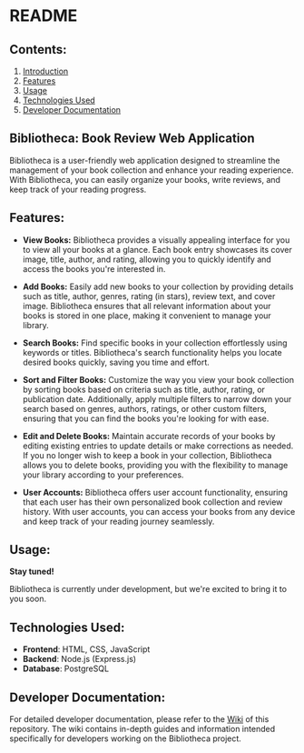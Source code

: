 # README

## Contents:

1. [Introduction](#bibliotheca-book-review-web-application)
2. [Features](#features)
3. [Usage](#usage)
4. [Technologies Used](#technologies-used)
5. [Developer Documentation](#developer-documentation)

## Bibliotheca: Book Review Web Application

Bibliotheca is a user-friendly web application designed to streamline the management of your book collection and enhance your reading experience. With Bibliotheca, you can easily organize your books, write reviews, and keep track of your reading progress.

## Features:

- **View Books:** Bibliotheca provides a visually appealing interface for you to view all your books at a glance. Each book entry showcases its cover image, title, author, and rating, allowing you to quickly identify and access the books you're interested in.

- **Add Books:** Easily add new books to your collection by providing details such as title, author, genres, rating (in stars), review text, and cover image. Bibliotheca ensures that all relevant information about your books is stored in one place, making it convenient to manage your library.

- **Search Books:** Find specific books in your collection effortlessly using keywords or titles. Bibliotheca's search functionality helps you locate desired books quickly, saving you time and effort.

- **Sort and Filter Books:** Customize the way you view your book collection by sorting books based on criteria such as title, author, rating, or publication date. Additionally, apply multiple filters to narrow down your search based on genres, authors, ratings, or other custom filters, ensuring that you can find the books you're looking for with ease.

- **Edit and Delete Books:** Maintain accurate records of your books by editing existing entries to update details or make corrections as needed. If you no longer wish to keep a book in your collection, Bibliotheca allows you to delete books, providing you with the flexibility to manage your library according to your preferences.

- **User Accounts:** Bibliotheca offers user account functionality, ensuring that each user has their own personalized book collection and review history. With user accounts, you can access your books from any device and keep track of your reading journey seamlessly.

## Usage:

**Stay tuned!**

Bibliotheca is currently under development, but we're excited to bring it to you soon.

## Technologies Used:

- **Frontend**: HTML, CSS, JavaScript
- **Backend**: Node.js (Express.js)
- **Database**: PostgreSQL

## Developer Documentation:

For detailed developer documentation, please refer to the [Wiki](wiki_link_here) of this repository. The wiki contains in-depth guides and information intended specifically for developers working on the Bibliotheca project.
